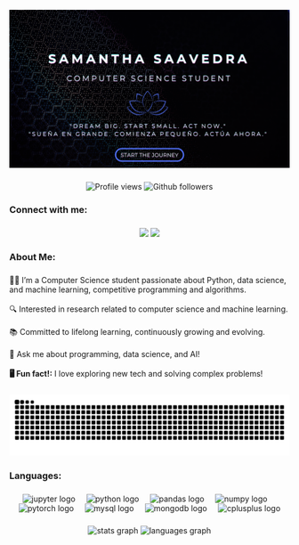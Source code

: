 ![Header](images/profile.png)

###

<div align="center">
	<img src="https://komarev.com/ghpvc/?username=samanthasaavedra&color=blue&style=for-the-badge" alt="Profile views"/>
	<img src="https://img.shields.io/github/followers/samanthasaavedra?style=for-the-badge&logo=github&color=blue" alt="Github followers"/>  
</div>

###

<h3 align="left">Connect with me:</h3>

###

<div align="center">
  <a href="https://www.linkedin.com/in/saidavaas/" target="_blank"><img src="https://img.shields.io/badge/-LinkedIn-%230077B5?style=for-the-badge&logo=linkedin&logoColor=white" target="_blank"></a> 
  <a href="mailto:samanthasaavedra.dev@gmail.com@gmail.com"><img src="https://img.shields.io/badge/-Gmail-%23333?style=for-the-badge&logo=gmail&logoColor=white&color=red" target="_blank"></a>
</div>

###

<h3 align="left">About Me:</h3>

###

<p align="left">👩‍💻 I’m a Computer Science student passionate about Python, data science, and machine learning, competitive programming and algorithms.<br><br>🔍 Interested in research related to computer science and machine learning.<br><br>📚 Committed to lifelong learning, continuously growing and evolving.<br><br>💬 Ask me about programming, data science, and AI!<br><br><b>🖥 Fun fact!:</b> I love exploring new tech and solving complex problems!</p>

###

<div align="center">
   <img src="https://raw.githubusercontent.com/SamanthaSaavedra/SamanthaSaavedra/output/snake.svg" alt="Snake animation" />
</div>

###

<h3 align="left">Languages:</h3>

###

<div align="center">
  <img src="https://cdn.jsdelivr.net/gh/devicons/devicon/icons/jupyter/jupyter-original.svg" height="40" alt="jupyter logo"  />
  <img width="12" />
  <img src="https://cdn.jsdelivr.net/gh/devicons/devicon/icons/python/python-original.svg" height="40" alt="python logo"  />
  <img width="12" />
  <img src="https://cdn.jsdelivr.net/gh/devicons/devicon/icons/pandas/pandas-original.svg" height="40" alt="pandas logo"  />
  <img width="12" />
  <img src="https://cdn.jsdelivr.net/gh/devicons/devicon/icons/numpy/numpy-original.svg" height="40" alt="numpy logo"  />
  <img width="12" />
  <img src="https://cdn.jsdelivr.net/gh/devicons/devicon/icons/pytorch/pytorch-original.svg" height="40" alt="pytorch logo"  />
  <img width="12" />
  <img src="https://cdn.jsdelivr.net/gh/devicons/devicon/icons/mysql/mysql-original.svg" height="40" alt="mysql logo"  />
  <img width="12" />
  <img src="https://cdn.jsdelivr.net/gh/devicons/devicon/icons/mongodb/mongodb-original.svg" height="40" alt="mongodb logo"  />
  <img width="12" />
  <img src="https://cdn.jsdelivr.net/gh/devicons/devicon/icons/cplusplus/cplusplus-original.svg" height="40" alt="cplusplus logo"  />
</div>

###

<div align="center">
  <img src="https://github-readme-stats.vercel.app/api?username=SamanthaSaavedra&hide_title=false&hide_rank=false&show_icons=true&include_all_commits=true&count_private=true&disable_animations=false&theme=dracula&locale=en&hide_border=false&order=1" height="150" alt="stats graph"  />
  <img src="https://github-readme-stats.vercel.app/api/top-langs?username=SamanthaSaavedra&locale=en&hide_title=false&layout=compact&card_width=320&langs_count=5&theme=dracula&hide_border=false&order=2" height="150" alt="languages graph"  />
</div>

###
